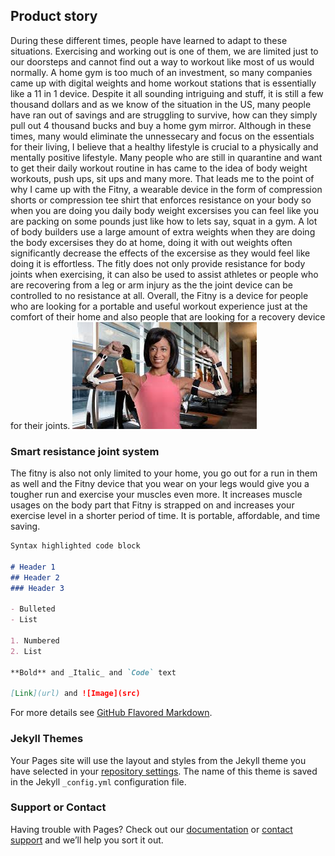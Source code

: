 ## Product story

During these different times, people have learned to adapt to these situations. Exercising and working out is one of them, we are limited just to our doorsteps and cannot find out a way to workout like most of us would normally. A home gym is too much of an investment, so many companies came up with digital weights and home workout stations that is essentially like a 11 in 1 device. Despite it all sounding intriguing and stuff, it is still a few thousand dollars and as we know of the situation in the US, many people have ran out of savings and are struggling to survive, how can they simply pull out 4 thousand bucks and buy a home gym mirror. Although in these times, many would eliminate the unnessecary and focus on the essentials for their living, I believe that a healthy lifestyle is crucial to a physically and mentally positive lifestyle. Many people who are still in quarantine and want to get their daily workout routine in has came to the idea of body weight workouts, push ups, sit ups and many more.  That leads me to the point of why I came up with the Fitny, a wearable device in the form of compression shorts or compression tee shirt that enforces resistance on your body  so when you are doing you daily body weight excersises you can feel like you are packing on some pounds just like how to lets say, squat in a gym. A lot of body builders use a large amount of extra weights when they are doing the body excersises they do at home, doing it with out weights often significantly decrease the effects of the excersise as they would feel like doing it is effortless. The fitly does not only provide resistance for body joints when exercising, it can also be used to assist athletes or people who are recovering from a leg or arm injury as the the joint device can be controlled to no resistance at all. Overall, the Fitny is a device for people who are looking for a portable and useful workout experience just at the comfort of their home and also people that are looking for a recovery device for their joints.
![BAsic developmental image](download.jpg)
### Smart resistance joint system

The fitny is also not only limited to your home, you go out for a run in them as well and the Fitny device that you wear on your legs would give you a tougher run and  exercise your muscles even more. It increases muscle usages on the body part that Fitny is strapped on and increases your exercise level in a shorter period of time. It is portable, affordable, and time saving.

```markdown
Syntax highlighted code block

# Header 1
## Header 2
### Header 3

- Bulleted
- List

1. Numbered
2. List

**Bold** and _Italic_ and `Code` text

[Link](url) and ![Image](src)
```

For more details see [GitHub Flavored Markdown](https://guides.github.com/features/mastering-markdown/).

### Jekyll Themes

Your Pages site will use the layout and styles from the Jekyll theme you have selected in your [repository settings](https://github.com/PheromG/Danny.github.io/settings). The name of this theme is saved in the Jekyll `_config.yml` configuration file.

### Support or Contact

Having trouble with Pages? Check out our [documentation](https://help.github.com/categories/github-pages-basics/) or [contact support](https://github.com/contact) and we’ll help you sort it out.
